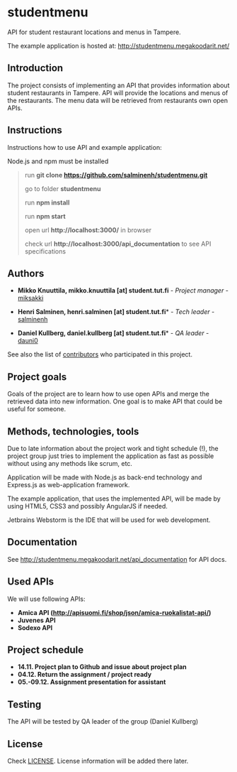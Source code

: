 # studentmenu

API for student restaurant locations and menus in Tampere.

The example application is hosted at: http://studentmenu.megakoodarit.net/

## Introduction

The project consists of implementing an API that provides information about student restaurants in Tampere. API will provide the locations and menus of the restaurants. The menu data will be retrieved from restaurants own open APIs.

## Instructions

Instructions how to use API and example application:

Node.js and npm must be installed

> run **git clone https://github.com/salminenh/studentmenu.git**
>
> go to folder **studentmenu**
>
> run **npm install**
>
> run **npm start**
>
> open url **http://localhost:3000/** in browser
>
> check url **http://localhost:3000/api_documentation** to see API specifications


## Authors

* **Mikko Knuuttila, mikko.knuuttila [at] student.tut.fi** - *Project manager* - [miksakki](https://github.com/miksakki)

* **Henri Salminen, henri.salminen [at] student.tut.fi*** - *Tech leader* - [salminenh](https://github.com/salminenh)

* **Daniel Kullberg, daniel.kullberg [at] student.tut.fi*** - *QA leader* - [dauni0](https://github.com/dauni0)

See also the list of [contributors](https://github.com/salminenh/studentmenu/contributors) who participated in this project.

## Project goals

Goals of the project are to learn how to use open APIs and merge the retrieved data into new information. One goal is to make API that could be useful for someone.

## Methods, technologies, tools

Due to late information about the project work and tight schedule (!), the project group just tries to implement the application as fast as possible without using any methods like scrum, etc.

Application will be made with Node.js as back-end technology and Express.js as web-application framework.

The example application, that uses the implemented API, will be made by using HTML5, CSS3 and possibly AngularJS if needed.

Jetbrains Webstorm is the IDE that will be used for web development.

## Documentation

See http://studentmenu.megakoodarit.net/api_documentation for API docs.

## Used APIs

We will use following APIs:
* **Amica API (http://apisuomi.fi/shop/json/amica-ruokalistat-api/)**
* **Juvenes API**
* **Sodexo API**

## Project schedule

* **14.11. Project plan to Github and issue about project plan**
* **04.12. Return the assignment / project ready**
* **05.-09.12. Assignment presentation for assistant**

## Testing

The API will be tested by QA leader of the group (Daniel Kullberg)

## License

Check [LICENSE](LICENSE). License information will be added there later.
